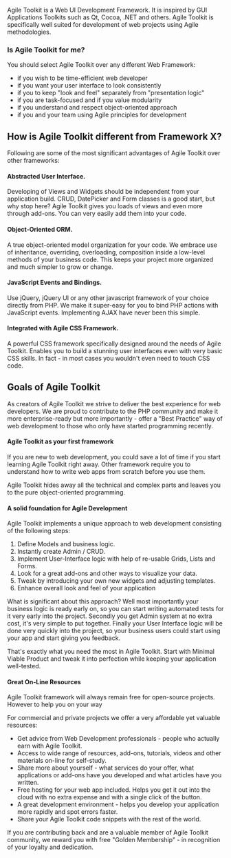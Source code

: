 Agile Toolkit is a Web UI Development Framework. It is inspired by GUI Applications Toolkits such as Qt, Cocoa, .NET and others. Agile Toolkit is specifically well suited for development of web projects using Agile methodologies.

### Is Agile Toolkit for me?

You should select Agile Toolkit over any different Web Framework:

 - if you wish to be time-efficient web developer
 - if you want your user interface to look consistently
 - if you to keep "look and feel" separately from "presentation logic"
 - if you are task-focused and if you value modularity
 - if you understand and respect object-oriented approach
 - if you and your team using Agile principles for development

## How is Agile Toolkit different from Framework X?

Following are some of the most significant advantages of Agile Toolkit over other frameworks:
 
#### Abstracted User Interface.
Developing of Views and Widgets should be independent from your application build. CRUD, DatePicker and Form classes is a good start, but why stop here? Agile Toolkit gives you loads of views and even more through add-ons. You can very easily add them into your code.

#### Object-Oriented ORM. 
A true object-oriented model organization for your code. We embrace use of inheritance, overriding, overloading, composition inside a low-level methods of your business code. This keeps your project more organized and much simpler to grow or change.

#### JavaScript Events and Bindings.
Use jQuery, jQuery UI or any other javascript framework of your choice directly from PHP. We make it super-easy for you to bind PHP actions with JavaScript events. Implementing AJAX have never been this simple. 

#### Integrated with Agile CSS Framework.
A powerful CSS framework specifically designed around the needs of Agile Toolkit. Enables you to build a stunning user interfaces even with very basic CSS skills. In fact - in most cases you wouldn't even need to touch CSS code.

## Goals of Agile Toolkit
As creators of Agile Toolkit we strive to deliver the best experience for web developers. We are proud to contribute to the PHP community and make it more enterprise-ready but more importantly - offer a "Best Practice" way of web development to those who only have started programming recently.

#### Agile Toolkit as your first framework
If you are new to web development, you could save a lot of time if you start learning Agile Toolkit right away. Other framework require you to understand how to write web apps from scratch before you use them. 

Agile Toolkit hides away all the technical and complex parts and leaves you to the pure object-oriented programming. 

#### A solid foundation for Agile Development
Agile Toolkit implements a unique approach to web development consisting of the following steps:

 1. Define Models and business logic.
 1. Instantly create Admin / CRUD.
 1. Implement User-Interface logic with help of re-usable Grids, Lists and Forms.
 1. Look for a great add-ons and other ways to visualize your data.
 1. Tweak by introducing your own new widgets and adjusting templates.
 1. Enhance overall look and feel of your application

What is significant about this approach? Well most importantly your business logic is ready early on, so you can start writing automated tests for it very early into the project. Secondly you get Admin system at no extra cost, it's very simple to put together. Finally your User Interface logic will be done very quickly into the project, so your business users could start using your app and start giving you feedback.

That's exactly what you need the most in Agile Toolkit. Start with Minimal Viable Product and tweak it into perfection while keeping your application well-tested.

#### Great On-Line Resources
Agile Toolkit framework will always remain free for open-source projects. However to help you on your way 

For commercial and private projects we offer a very affordable yet valuable resources:

 - Get advice from Web Development professionals - people who actually earn with Agile Toolkit.
 - Access to wide range of resources, add-ons, tutorials, videos and other materials on-line for self-study.
 - Share more about yourself - what services do your offer, what applications or add-ons have you developed and what articles have you written.
 - Free hosting for your web app included. Helps you get it out into the cloud with no extra expense and with a single click of the button.
 - A great development environment - helps you develop your application more rapidly and spot errors faster.
 - Share your Agile Toolkit code snippets with the rest of the world.
 
If you are contributing back and are a valuable member of Agile Toolkit community, we reward you with free "Golden Membership" - in recognition of your loyalty and dedication.